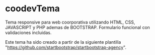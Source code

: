 # coodevTema

Tema responsive para web coorporativa utilizando HTML, CSS, JAVASCRIPT y PHP ademas de BOOTSTRAP.
Formulario funcional con validaciones incluidas.

Este tema ha sido creado a partir de la siguiente plantilla "https://github.com/startbootstrap/startbootstrap-agency".
